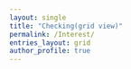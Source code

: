 ```yaml
---
layout: single
title: "Checking(grid view)"
permalink: /Interest/
entries_layout: grid
author_profile: true
---
```

